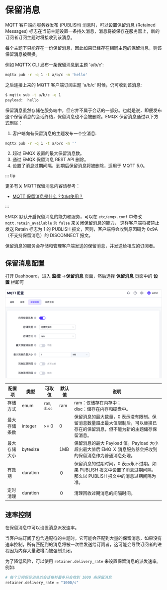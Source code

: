 # 保留消息

MQTT 客户端向服务器发布 (PUBLISH) 消息时，可以设置保留消息 (Retained Messages) 标志在当前主题设置一条持久消息，消息将被保存在服务器上，新的订阅者订阅主题时将接收到该消息。

每个主题下只能存在一份保留消息，因此如果已经存在相同主题的保留消息，则该保留消息被替换。

例如 MQTTX CLI 发布一条保留消息到主题 'a/b/c':

```bash
mqttx pub -r -q 1 -t a/b/c -m 'hello'
```

之后连接上来的 MQTT 客户端订阅主题 'a/b/c' 时候，仍可收到该消息:

```bash
$ mqttx sub -t a/b/c -q 1
payload:  hello
```

保留消息虽然存储在服务端中，但它并不属于会话的一部分。也就是说，即便发布这个保留消息的会话终结，保留消息也不会被删除。EMQX 保留消息通过以下方式删除：

1. 客户端向有保留消息的主题发布一个空消息:

```bash
mqttx pub -r -q 1 -t a/b/c -m ''
```

2. 超过 EMQX 设置的最大保留消息数。
3. 通过 EMQX 保留消息 REST API 删除。
4. 设置了消息过期间隔，到期后保留消息将被删除，适用于 MQTT 5.0。

::: tip

更多有关 MQTT保留消息内容请参考：

- [MQTT 保留消息是什么？如何使用？](https://www.emqx.com/zh/blog/mqtt5-features-retain-message)

:::


EMQX 默认开启保留消息的能力和服务，可以在 `etc/emqx.conf` 中修改 `mqtt.retain_available` 为 `false` 来关闭保留消息的能力，
这样客户端将被禁止发送 Retain 标志为 1 的 PUBLISH 报文，否则，客户端将会收到原因码为 0x9A（不支持保留消息）的 DISCONNECT 报文。

保留消息的服务会存储和管理客户端发送的保留消息，并发送给相应的订阅者。

## 保留消息配置

打开 Dashboard，进入 **监控**  ->**保留消息** 页面，然后选择 **保留消息** 页面中的 **设置** 栏即可

<img src="./assets/retainer_1.png" alt="image-20230427115530705" style="zoom:67%;" />

| 配置项                         | 类型     | 可取值                   | 默认值 | 说明                                                         |
| ------------------------------ | -------- | ------------------------ | ------ | ------------------------------------------------------------ |
| 存储方式       | enum     | `ram`, `disc`| ram |ram：仅储存在内存中；<br />disc：储存在内存和硬盘中。|
| 最大存储条数 | integer  | \>= 0                    | 0      | 保留消息的最大数量，0 表示没有限制。保留消息数量超出最大值限制后，可以替换已存在的保留消息，但不能为新的主题储存保留消息。 |
| 最大存储大小      | bytesize |     | 1MB    | 保留消息的最大 Payload 值。Payload 大小超出最大值后 EMQ Ｘ 消息服务器会把收到的保留消息作为普通消息处理。 |
| 有效期       | duration |       | ０     | 保留消息的过期时间，0 表示永不过期。如果 PUBLISH 报文中设置了消息过期间隔，那么以 PUBLISH 报文中的消息过期间隔为准。 |
| 定时清理       | duration |       | ０     | 清理回收过期消息的间隔时间。 |

## 速率控制

在保留消息中可以设置消息派发速率。

当客户端订阅了包含通配符的主题时，它可能会匹配到大量的保留消息，如果没有速率控制，所有匹配到的消息将被一次性发送给订阅者，这可能会导致订阅者的进程因为内存大量激增而被强制关闭。

为了降低风险，可以使用 `retainer.delivery_rate` 来设置保留消息的派发速率, 例如:

```bash
# 每个订阅保留消息的会话每秒最多只会收到 1000 条保留消息
retainer.delivery_rate = "1000/s"
```


